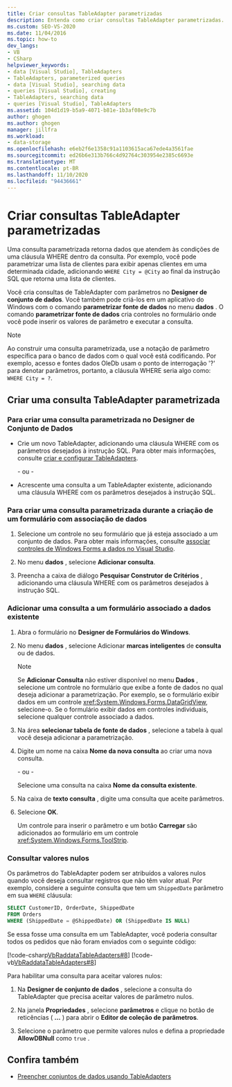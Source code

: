 ```yaml
---
title: Criar consultas TableAdapter parametrizadas
description: Entenda como criar consultas TableAdapter parametrizadas. Uma consulta parametrizada retorna dados que atendem às condições de uma cláusula WHERE dentro da consulta.
ms.custom: SEO-VS-2020
ms.date: 11/04/2016
ms.topic: how-to
dev_langs:
- VB
- CSharp
helpviewer_keywords:
- data [Visual Studio], TableAdapters
- TableAdapters, parameterized queries
- data [Visual Studio], searching data
- queries [Visual Studio], creating
- TableAdapters, searching data
- queries [Visual Studio], TableAdapters
ms.assetid: 104d1d19-b5a9-4071-b81e-1b3af08e9c7b
author: ghogen
ms.author: ghogen
manager: jillfra
ms.workload:
- data-storage
ms.openlocfilehash: e6eb2f6e1358c91a1103615aca67ede4a3561fae
ms.sourcegitcommit: ed26b6e313b766c4d92764c303954e2385c6693e
ms.translationtype: MT
ms.contentlocale: pt-BR
ms.lasthandoff: 11/10/2020
ms.locfileid: "94436661"
---
```

# <a name="create-parameterized-tableadapter-queries"></a>Criar consultas TableAdapter parametrizadas

Uma consulta parametrizada retorna dados que atendem às condições de uma cláusula WHERE dentro da consulta. Por exemplo, você pode parametrizar uma lista de clientes para exibir apenas clientes em uma determinada cidade, adicionando `WHERE City = @City` ao final da instrução SQL que retorna uma lista de clientes.

Você cria consultas de TableAdapter com parâmetros no **Designer de conjunto de dados**. Você também pode criá-los em um aplicativo do Windows com o comando **parametrizar fonte de dados** no menu **dados** . O comando **parametrizar fonte de dados** cria controles no formulário onde você pode inserir os valores de parâmetro e executar a consulta.

> [!NOTE]
> Ao construir uma consulta parametrizada, use a notação de parâmetro específica para o banco de dados com o qual você está codificando. Por exemplo, acesso e fontes dados OleDb usam o ponto de interrogação '?' para denotar parâmetros, portanto, a cláusula WHERE seria algo como: `WHERE City = ?`.

## <a name="create-a-parameterized-tableadapter-query"></a>Criar uma consulta TableAdapter parametrizada

### <a name="to-create-a-parameterized-query-in-the-dataset-designer"></a>Para criar uma consulta parametrizada no Designer de Conjunto de Dados

- Crie um novo TableAdapter, adicionando uma cláusula WHERE com os parâmetros desejados à instrução SQL. Para obter mais informações, consulte [criar e configurar TableAdapters](../data-tools/create-and-configure-tableadapters.md).

     - ou -

- Acrescente uma consulta a um TableAdapter existente, adicionando uma cláusula WHERE com os parâmetros desejados à instrução SQL.

### <a name="to-create-a-parameterized-query-while-designing-a-data-bound-form"></a>Para criar uma consulta parametrizada durante a criação de um formulário com associação de dados

1. Selecione um controle no seu formulário que já esteja associado a um conjunto de dados. Para obter mais informações, consulte [associar controles de Windows Forms a dados no Visual Studio](../data-tools/bind-windows-forms-controls-to-data-in-visual-studio.md).

2. No menu **dados** , selecione **Adicionar consulta**.

3. Preencha a caixa de diálogo **Pesquisar Construtor de Critérios** , adicionando uma cláusula WHERE com os parâmetros desejados à instrução SQL.

### <a name="to-add-a-query-to-an-existing-data-bound-form"></a>Adicionar uma consulta a um formulário associado a dados existente

1. Abra o formulário no **Designer de Formulários do Windows**.

2. No menu **dados** , selecione Adicionar **marcas inteligentes** de **consulta** ou de dados.

    > [!NOTE]
    > Se **Adicionar Consulta** não estiver disponível no menu **Dados** , selecione um controle no formulário que exibe a fonte de dados no qual deseja adicionar a parametrização. Por exemplo, se o formulário exibir dados em um controle <xref:System.Windows.Forms.DataGridView>, selecione-o. Se o formulário exibir dados em controles individuais, selecione qualquer controle associado a dados.

3. Na área **selecionar tabela de fonte de dados** , selecione a tabela à qual você deseja adicionar a parametrização.

4. Digite um nome na caixa **Nome da nova consulta** ao criar uma nova consulta.

     - ou -

     Selecione uma consulta na caixa **Nome da consulta existente**.

5. Na caixa de **texto consulta** , digite uma consulta que aceite parâmetros.

6. Selecione **OK**.

     Um controle para inserir o parâmetro e um botão **Carregar** são adicionados ao formulário em um controle <xref:System.Windows.Forms.ToolStrip>.

### <a name="query-for-null-values"></a>Consultar valores nulos

Os parâmetros do TableAdapter podem ser atribuídos a valores nulos quando você deseja consultar registros que não têm valor atual. Por exemplo, considere a seguinte consulta que tem um `ShippedDate` parâmetro em sua `WHERE` cláusula:

```sql
SELECT CustomerID, OrderDate, ShippedDate
FROM Orders
WHERE (ShippedDate = @ShippedDate) OR (ShippedDate IS NULL)
```

Se essa fosse uma consulta em um TableAdapter, você poderia consultar todos os pedidos que não foram enviados com o seguinte código:

[!code-csharp[VbRaddataTableAdapters#8](../data-tools/codesnippet/CSharp/create-parameterized-tableadapter-queries_1.cs)]
[!code-vb[VbRaddataTableAdapters#8](../data-tools/codesnippet/VisualBasic/create-parameterized-tableadapter-queries_1.vb)]

Para habilitar uma consulta para aceitar valores nulos:

1. Na **Designer de conjunto de dados** , selecione a consulta do TableAdapter que precisa aceitar valores de parâmetro nulos.

2. Na janela **Propriedades** , selecione **parâmetros** e clique no botão de reticências ( **...** ) para abrir o **Editor de coleção de parâmetros**.

3. Selecione o parâmetro que permite valores nulos e defina a propriedade **AllowDBNull** como `true` .

## <a name="see-also"></a>Confira também

- [Preencher conjuntos de dados usando TableAdapters](../data-tools/fill-datasets-by-using-tableadapters.md)

